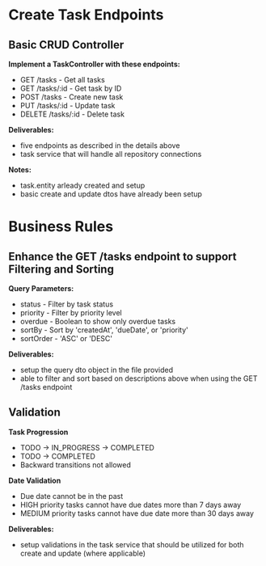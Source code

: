 # Create Task Endpoints

## Basic CRUD Controller

**Implement a TaskController with these endpoints:**
- GET /tasks - Get all tasks
- GET /tasks/:id - Get task by ID
- POST /tasks - Create new task
- PUT /tasks/:id - Update task
- DELETE /tasks/:id - Delete task

**Deliverables:**
- five endpoints as described in the details above
- task service that will handle all repository connections

**Notes:**
- task.entity arleady created and setup
- basic create and update dtos have already been setup

# Business Rules

## Enhance the GET /tasks endpoint to support Filtering and Sorting

**Query Parameters:**
- status - Filter by task status
- priority - Filter by priority level
- overdue - Boolean to show only overdue tasks
- sortBy - Sort by 'createdAt', 'dueDate', or 'priority'
- sortOrder - 'ASC' or 'DESC'

**Deliverables:**
- setup the query dto object in the file provided
- able to filter and sort based on descriptions above when using the GET /tasks endpoint

## Validation
**Task Progression**
- TODO -> IN_PROGRESS -> COMPLETED
- TODO -> COMPLETED
- Backward transitions not allowed

**Date Validation**
- Due date cannot be in the past
- HIGH priority tasks cannot have due dates more than 7 days away
- MEDIUM priority tasks cannot have due date more than 30 days away

**Deliverables:**
- setup validations in the task service that should be utilized for both create and update (where applicable)